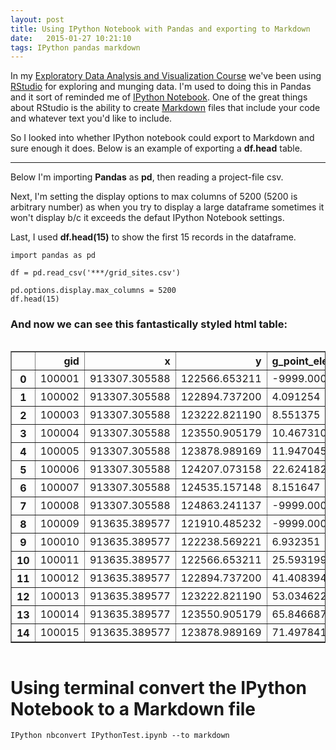 ```yaml
---
layout: post
title: Using IPython Notebook with Pandas and exporting to Markdown
date:   2015-01-27 10:21:10
tags: IPython pandas markdown 
---
```


<!--## Using IPython Notebook for data analysis with Pandas
-->

In my [Exploratory Data Analysis and Visualization Course](http://nygeog.github.io/data/science/columbia/idse/2015/01/21/exploratory-data-analysis-and-visualization.html) we've been using [RStudio](http://www.rstudio.com/) for exploring and munging data. I'm used to doing this in Pandas and it sort of reminded me of [IPython Notebook](http://IPython.org/notebook.html). One of the great things about RStudio is the ability to create [Markdown](http://daringfireball.net/projects/markdown/) files that include your code and whatever text you'd like to include.  

So I looked into whether IPython notebook could export to Markdown and sure enough it does. Below is an example of exporting a **df.head** table. 

---

Below I'm importing **Pandas** as **pd**, then reading a project-file csv.

Next, I'm setting the display options to max columns of 5200 (5200 is arbitrary
number) as when you try to display a large dataframe sometimes it won't display
b/c it exceeds the defaut IPython Notebook settings.

Last, I used **df.head(15)** to show the first 15 records in the dataframe.




    import pandas as pd
    
    df = pd.read_csv('***/grid_sites.csv')
    
    pd.options.display.max_columns = 5200
    df.head(15)



### And now we can see this fantastically styled html table:

<div style="max-height:1000px;max-width:1500px;overflow:auto;">
<table border="1" class="dataframe">
  <thead>
    <tr style="text-align: right;">
      <th></th>
      <th>gid</th>
      <th>x</th>
      <th>y</th>
      <th>g_point_elev10ft</th>
      <th>g_pointwaternearangle</th>
      <th>g_pointwaternearfeet</th>
      <th>g_pointwaternearmeters</th>
      <th>gr0050morigsqmtrs</th>
      <th>gr0050mlandsqmtrs</th>
      <th>gr0100morigsqmtrs</th>
      <th>gr0100mlandsqmtrs</th>
      <th>gr0250morigsqmtrs</th>
      <th>gr0250mlandsqmtrs</th>
      <th>gr0500morigsqmtrs</th>
      <th>gr0500mlandsqmtrs</th>
      <th>gr1000morigsqmtrs</th>
      <th>gr1000mlandsqmtrs</th>
      <th>gr0050mtreecsqmtrs</th>
      <th>gr0100mtreecsqmtrs</th>
      <th>gr0250mtreecsqmtrs</th>
      <th>gr0500mtreecsqmtrs</th>
      <th>gr1000mtreecsqmtrs</th>
      <th>gr0050mtreecpctorig</th>
      <th>gr0050mtreecpctland</th>
      <th>gr0100mtreecpctorig</th>
      <th>gr0100mtreecpctland</th>
      <th>gr0250mtreecpctorig</th>
      <th>gr0250mtreecpctland</th>
      <th>gr0500mtreecpctorig</th>
      <th>gr0500mtreecpctland</th>
      <th>gr1000mtreecpctorig</th>
      <th>gr1000mtreecpctland</th>
      <th>gr0050melev10ftcount</th>
      <th>gr0050melev10ftmin</th>
      <th>gr0050melev10ftmax</th>
      <th>gr0050melev10ftmean</th>
      <th>gr0050melev10ftstd</th>
      <th>gr0100melev10ftcount</th>
      <th>gr0100melev10ftmin</th>
      <th>gr0100melev10ftmax</th>
      <th>gr0100melev10ftmean</th>
      <th>gr0100melev10ftstd</th>
      <th>gr0250melev10ftcount</th>
      <th>gr0250melev10ftmin</th>
      <th>gr0250melev10ftmax</th>
      <th>gr0250melev10ftmean</th>
      <th>gr0250melev10ftstd</th>
      <th>gr0500melev10ftcount</th>
      <th>gr0500melev10ftmin</th>
      <th>gr0500melev10ftmax</th>
      <th>gr0500melev10ftmean</th>
      <th>gr0500melev10ftstd</th>
      <th>gr1000melev10ftcount</th>
      <th>gr1000melev10ftmin</th>
      <th>gr1000melev10ftmax</th>
      <th>gr1000melev10ftmean</th>
      <th>gr1000melev10ftstd</th>
      <th>gr0050mbldgvol</th>
      <th>gr0100mbldgvol</th>
      <th>gr0250mbldgvol</th>
      <th>gr0500mbldgvol</th>
      <th>gr1000mbldgvol</th>
      <th>gr0050mbldgbulkorig</th>
      <th>gr0050mbldgbulkland</th>
      <th>gr0100mbldgbulkorig</th>
      <th>gr0100mbldgbulkland</th>
      <th>gr0250mbldgbulkorig</th>
      <th>gr0250mbldgbulkland</th>
      <th>gr0500mbldgbulkorig</th>
      <th>gr0500mbldgbulkland</th>
      <th>gr1000mbldgbulkorig</th>
      <th>gr1000mbldgbulkland</th>
      <th>trafesrigr0050mavg_20012012</th>
      <th>trafesrigr0100mavg_20012012</th>
      <th>trafesrigr0250mavg_20012012</th>
      <th>trafesrigr0500mavg_20012012</th>
      <th>trafesrigr1000mavg_20012012</th>
      <th>trafesrigr0050mavg_2001</th>
      <th>trafesrigr0050mavg_2002</th>
      <th>trafesrigr0050mavg_2003</th>
      <th>trafesrigr0050mavg_2004</th>
      <th>trafesrigr0050mavg_2005</th>
      <th>trafesrigr0050mavg_2006</th>
      <th>trafesrigr0050mavg_2007</th>
      <th>trafesrigr0050mavg_2008</th>
      <th>trafesrigr0050mavg_2009</th>
      <th>trafesrigr0050mavg_2010</th>
      <th>trafesrigr0100mavg_2001</th>
      <th>trafesrigr0100mavg_2002</th>
      <th>trafesrigr0100mavg_2003</th>
      <th>trafesrigr0100mavg_2004</th>
      <th>trafesrigr0100mavg_2005</th>
      <th>trafesrigr0100mavg_2006</th>
      <th>trafesrigr0100mavg_2007</th>
      <th>trafesrigr0100mavg_2008</th>
      <th>trafesrigr0100mavg_2009</th>
      <th>trafesrigr0100mavg_2010</th>
      <th>trafesrigr0100mavg_2011</th>
      <th>trafesrigr0250mavg_2001</th>
      <th>trafesrigr0250mavg_2002</th>
      <th>trafesrigr0250mavg_2003</th>
      <th>trafesrigr0250mavg_2004</th>
      <th>trafesrigr0250mavg_2005</th>
      <th>trafesrigr0250mavg_2006</th>
      <th>trafesrigr0250mavg_2007</th>
      <th>trafesrigr0250mavg_2008</th>
      <th>trafesrigr0250mavg_2009</th>
      <th>trafesrigr0250mavg_2010</th>
      <th>trafesrigr0250mavg_2011</th>
      <th>trafesrigr0500mavg_2001</th>
      <th>trafesrigr0500mavg_2002</th>
      <th>trafesrigr0500mavg_2003</th>
      <th>trafesrigr0500mavg_2004</th>
      <th>trafesrigr0500mavg_2005</th>
      <th>trafesrigr0500mavg_2006</th>
      <th>trafesrigr0500mavg_2007</th>
      <th>trafesrigr0500mavg_2008</th>
      <th>trafesrigr0500mavg_2009</th>
      <th>trafesrigr0500mavg_2010</th>
      <th>trafesrigr0500mavg_2011</th>
      <th>trafesrigr1000mavg_2001</th>
      <th>trafesrigr1000mavg_2002</th>
      <th>trafesrigr1000mavg_2003</th>
      <th>trafesrigr1000mavg_2004</th>
      <th>trafesrigr1000mavg_2005</th>
      <th>trafesrigr1000mavg_2006</th>
      <th>trafesrigr1000mavg_2007</th>
      <th>trafesrigr1000mavg_2008</th>
      <th>trafesrigr1000mavg_2009</th>
      <th>trafesrigr1000mavg_2010</th>
      <th>trafesrigr1000mavg_2011</th>
      <th>trafnysdgr0050mavg_2012</th>
      <th>trafnysdgr0100mavg_2012</th>
      <th>trafnysdgr0250mavg_2012</th>
      <th>trafnysdgr0500mavg_2012</th>
      <th>trafnysdgr1000mavg_2012</th>
    </tr>
  </thead>
  <tbody>
    <tr>
      <th>0 </th>
      <td> 100001</td>
      <td> 913307.305588</td>
      <td> 122566.653211</td>
      <td>-9999.000000</td>
      <td>   0.000000</td>
      <td>   0.000000</td>
      <td>   0.000000</td>
      <td> 7853.950214</td>
      <td>    0.000000</td>
      <td> 31415.800866</td>
      <td>     0.000000</td>
      <td> 196348.755435</td>
      <td>      0.000000</td>
      <td> 785395.021770</td>
      <td>      0.000000</td>
      <td> 3141580.087165</td>
      <td>       0.000000</td>
      <td> 0</td>
      <td>  3952.313778</td>
      <td> 48341.868204</td>
      <td> 141231.629924</td>
      <td> 451567.071377</td>
      <td> 0</td>
      <td> 0</td>
      <td> 0.125807</td>
      <td> 0.000000</td>
      <td> 0.246204</td>
      <td> 0.000000</td>
      <td> 0.179822</td>
      <td> 0.000000</td>
      <td> 0.143739</td>
      <td> 0.000000</td>
      <td>   0</td>
      <td>  0.00000</td>
      <td>  0.0000</td>
      <td>  0.0000</td>
      <td>  0.00000</td>
      <td>    0</td>
      <td>  0.000000</td>
      <td>  0.0000</td>
      <td>  0.0000</td>
      <td>  0.00000</td>
      <td>     0</td>
      <td> 0.000000</td>
      <td>  0.0000</td>
      <td>  0.0000</td>
      <td>  0.0000</td>
      <td>     0</td>
      <td> 0.000000</td>
      <td>  0.0000</td>
      <td>  0.0000</td>
      <td>  0.0000</td>
      <td>      0</td>
      <td> 0.000000</td>
      <td>  0.0000</td>
      <td>  0.0000</td>
      <td>  0.0000</td>
      <td>    0.000000</td>
      <td>  2619.499213</td>
      <td>   5729.645316</td>
      <td> 216666.220329</td>
      <td> 1245817.366172</td>
      <td> 0.000000</td>
      <td> 0.000000</td>
      <td> 0.083382</td>
      <td> 0.000000</td>
      <td> 0.029181</td>
      <td> 0.000000</td>
      <td> 0.275869</td>
      <td> 0.000000</td>
      <td> 0.396558</td>
      <td> 0.000000</td>
      <td> 0</td>
      <td> 0</td>
      <td> 0</td>
      <td>    0</td>
      <td>    0</td>
      <td> 0</td>
      <td> 0</td>
      <td> 0</td>
      <td> 0</td>
      <td> 0</td>
      <td> 0</td>
      <td> 0</td>
      <td> 0</td>
      <td> 0</td>
      <td> 0</td>
      <td> 0</td>
      <td> 0</td>
      <td> 0</td>
      <td> 0</td>
      <td> 0</td>
      <td> 0</td>
      <td> 0</td>
      <td> 0</td>
      <td> 0</td>
      <td> 0</td>
      <td> 0</td>
      <td> 0</td>
      <td> 0</td>
      <td> 0</td>
      <td> 0</td>
      <td> 0</td>
      <td> 0</td>
      <td> 0</td>
      <td> 0</td>
      <td> 0</td>
      <td> 0</td>
      <td> 0</td>
      <td> 0</td>
      <td> 0</td>
      <td> 0</td>
      <td> 0</td>
      <td> 0</td>
      <td> 0</td>
      <td> 0</td>
      <td> 0</td>
      <td> 0</td>
      <td>    0</td>
      <td> 0</td>
      <td> 0</td>
      <td> 0</td>
      <td> 0</td>
      <td> 0</td>
      <td> 0</td>
      <td> 0</td>
      <td> 0</td>
      <td> 0</td>
      <td> 0</td>
      <td>    0</td>
      <td> 0</td>
      <td> 0</td>
      <td>   0</td>
      <td>  292.0</td>
      <td> 5696.50</td>
      <td> 4057.00</td>
    </tr>
    <tr>
      <th>1 </th>
      <td> 100002</td>
      <td> 913307.305588</td>
      <td> 122894.737200</td>
      <td>    4.091254</td>
      <td>   0.000000</td>
      <td>   0.000000</td>
      <td>   0.000000</td>
      <td> 7853.950214</td>
      <td> 4002.041561</td>
      <td> 31415.800866</td>
      <td> 15455.731616</td>
      <td> 196348.755435</td>
      <td>  90498.329446</td>
      <td> 785395.021770</td>
      <td> 353746.383694</td>
      <td> 3141580.087165</td>
      <td> 1260083.346102</td>
      <td> 0</td>
      <td> 11093.497657</td>
      <td> 52914.680481</td>
      <td> 147391.944889</td>
      <td> 457270.916748</td>
      <td> 0</td>
      <td> 0</td>
      <td> 0.353118</td>
      <td> 0.717759</td>
      <td> 0.269493</td>
      <td> 0.584703</td>
      <td> 0.187666</td>
      <td> 0.416660</td>
      <td> 0.145554</td>
      <td> 0.362889</td>
      <td> 426</td>
      <td>  3.16432</td>
      <td> 11.9986</td>
      <td>  6.2407</td>
      <td>  1.26460</td>
      <td> 1663</td>
      <td>  2.982810</td>
      <td> 45.9997</td>
      <td> 15.5446</td>
      <td> 11.86370</td>
      <td>  9738</td>
      <td> 2.756890</td>
      <td> 70.9901</td>
      <td> 35.2858</td>
      <td> 18.8374</td>
      <td> 38074</td>
      <td> 1.999990</td>
      <td> 72.4902</td>
      <td> 38.7175</td>
      <td> 16.7106</td>
      <td> 135048</td>
      <td>-0.571724</td>
      <td> 80.4000</td>
      <td> 37.6836</td>
      <td> 18.9316</td>
      <td>    0.000000</td>
      <td>     0.000000</td>
      <td>  19214.061323</td>
      <td> 288823.918864</td>
      <td> 1369388.218735</td>
      <td> 0.000000</td>
      <td> 0.000000</td>
      <td> 0.000000</td>
      <td> 0.000000</td>
      <td> 0.097857</td>
      <td> 0.212314</td>
      <td> 0.367744</td>
      <td> 0.816472</td>
      <td> 0.435892</td>
      <td> 1.086744</td>
      <td> 0</td>
      <td> 0</td>
      <td> 0</td>
      <td>    0</td>
      <td>    0</td>
      <td> 0</td>
      <td> 0</td>
      <td> 0</td>
      <td> 0</td>
      <td> 0</td>
      <td> 0</td>
      <td> 0</td>
      <td> 0</td>
      <td> 0</td>
      <td> 0</td>
      <td> 0</td>
      <td> 0</td>
      <td> 0</td>
      <td> 0</td>
      <td> 0</td>
      <td> 0</td>
      <td> 0</td>
      <td> 0</td>
      <td> 0</td>
      <td> 0</td>
      <td> 0</td>
      <td> 0</td>
      <td> 0</td>
      <td> 0</td>
      <td> 0</td>
      <td> 0</td>
      <td> 0</td>
      <td> 0</td>
      <td> 0</td>
      <td> 0</td>
      <td> 0</td>
      <td> 0</td>
      <td> 0</td>
      <td> 0</td>
      <td> 0</td>
      <td> 0</td>
      <td> 0</td>
      <td> 0</td>
      <td> 0</td>
      <td> 0</td>
      <td> 0</td>
      <td>    0</td>
      <td> 0</td>
      <td> 0</td>
      <td> 0</td>
      <td> 0</td>
      <td> 0</td>
      <td> 0</td>
      <td> 0</td>
      <td> 0</td>
      <td> 0</td>
      <td> 0</td>
      <td>    0</td>
      <td> 0</td>
      <td> 0</td>
      <td>   0</td>
      <td>  292.0</td>
      <td> 6115.75</td>
      <td> 5783.57</td>
    </tr>
    <tr>
      <th>2 </th>
      <td> 100003</td>
      <td> 913307.305588</td>
      <td> 123222.821190</td>
      <td>    8.551375</td>
      <td> 179.351037</td>
      <td>  43.298329</td>
      <td>  13.197331</td>
      <td> 7853.950214</td>
      <td> 6015.726344</td>
      <td> 31415.800866</td>
      <td> 19405.331167</td>
      <td> 196348.755435</td>
      <td> 100369.997473</td>
      <td> 785395.021770</td>
      <td> 367448.179604</td>
      <td> 3141580.087165</td>
      <td> 1286631.025189</td>
      <td> 0</td>
      <td> 11937.307201</td>
      <td> 53841.962447</td>
      <td> 146602.206918</td>
      <td> 465608.381325</td>
      <td> 0</td>
      <td> 0</td>
      <td> 0.379978</td>
      <td> 0.615156</td>
      <td> 0.274216</td>
      <td> 0.536435</td>
      <td> 0.186660</td>
      <td> 0.398974</td>
      <td> 0.148208</td>
      <td> 0.361882</td>
      <td> 650</td>
      <td>  2.96409</td>
      <td> 29.9936</td>
      <td> 10.3767</td>
      <td>  5.06838</td>
      <td> 2090</td>
      <td>  2.887080</td>
      <td> 60.9857</td>
      <td> 21.9326</td>
      <td> 16.67590</td>
      <td> 10810</td>
      <td> 2.000700</td>
      <td> 72.4902</td>
      <td> 42.3306</td>
      <td> 21.3647</td>
      <td> 39543</td>
      <td> 0.000003</td>
      <td> 72.4902</td>
      <td> 40.5070</td>
      <td> 16.1305</td>
      <td> 137879</td>
      <td>-0.571724</td>
      <td> 81.3846</td>
      <td> 39.4516</td>
      <td> 18.8936</td>
      <td>    0.000000</td>
      <td>  1612.288123</td>
      <td>  45018.070029</td>
      <td> 338849.649981</td>
      <td> 1439584.329659</td>
      <td> 0.000000</td>
      <td> 0.000000</td>
      <td> 0.051321</td>
      <td> 0.083085</td>
      <td> 0.229276</td>
      <td> 0.448521</td>
      <td> 0.431438</td>
      <td> 0.922170</td>
      <td> 0.458236</td>
      <td> 1.118879</td>
      <td> 0</td>
      <td> 0</td>
      <td> 0</td>
      <td>    0</td>
      <td> 5921</td>
      <td> 0</td>
      <td> 0</td>
      <td> 0</td>
      <td> 0</td>
      <td> 0</td>
      <td> 0</td>
      <td> 0</td>
      <td> 0</td>
      <td> 0</td>
      <td> 0</td>
      <td> 0</td>
      <td> 0</td>
      <td> 0</td>
      <td> 0</td>
      <td> 0</td>
      <td> 0</td>
      <td> 0</td>
      <td> 0</td>
      <td> 0</td>
      <td> 0</td>
      <td> 0</td>
      <td> 0</td>
      <td> 0</td>
      <td> 0</td>
      <td> 0</td>
      <td> 0</td>
      <td> 0</td>
      <td> 0</td>
      <td> 0</td>
      <td> 0</td>
      <td> 0</td>
      <td> 0</td>
      <td> 0</td>
      <td> 0</td>
      <td> 0</td>
      <td> 0</td>
      <td> 0</td>
      <td> 0</td>
      <td> 0</td>
      <td> 0</td>
      <td> 0</td>
      <td>    0</td>
      <td> 0</td>
      <td> 0</td>
      <td> 0</td>
      <td> 0</td>
      <td> 0</td>
      <td> 0</td>
      <td> 0</td>
      <td> 0</td>
      <td> 0</td>
      <td> 0</td>
      <td> 5921</td>
      <td> 0</td>
      <td> 0</td>
      <td>   0</td>
      <td>  292.0</td>
      <td> 6708.14</td>
      <td> 4420.55</td>
    </tr>
    <tr>
      <th>3 </th>
      <td> 100004</td>
      <td> 913307.305588</td>
      <td> 123550.905179</td>
      <td>   10.467310</td>
      <td>-177.696901</td>
      <td>  32.267293</td>
      <td>   9.835071</td>
      <td> 7853.950214</td>
      <td> 5880.768441</td>
      <td> 31415.800866</td>
      <td> 19673.126953</td>
      <td> 196348.755435</td>
      <td> 107230.957454</td>
      <td> 785395.021770</td>
      <td> 369655.430725</td>
      <td> 3141580.087165</td>
      <td> 1304984.251624</td>
      <td> 0</td>
      <td>  9313.748868</td>
      <td> 50462.934751</td>
      <td> 138130.017630</td>
      <td> 456204.304060</td>
      <td> 0</td>
      <td> 0</td>
      <td> 0.296467</td>
      <td> 0.473425</td>
      <td> 0.257007</td>
      <td> 0.470600</td>
      <td> 0.175873</td>
      <td> 0.373672</td>
      <td> 0.145215</td>
      <td> 0.349586</td>
      <td> 633</td>
      <td>  5.00011</td>
      <td> 53.9978</td>
      <td> 21.2648</td>
      <td> 13.60150</td>
      <td> 2120</td>
      <td>  2.000090</td>
      <td> 70.4479</td>
      <td> 33.9770</td>
      <td> 22.38520</td>
      <td> 11545</td>
      <td> 2.000090</td>
      <td> 72.4902</td>
      <td> 45.0991</td>
      <td> 21.4402</td>
      <td> 39759</td>
      <td>-0.567119</td>
      <td> 72.4902</td>
      <td> 42.1236</td>
      <td> 15.6252</td>
      <td> 139880</td>
      <td>-0.571724</td>
      <td> 81.3846</td>
      <td> 40.9431</td>
      <td> 18.7664</td>
      <td>    0.000000</td>
      <td> 11215.466129</td>
      <td>  76477.878380</td>
      <td> 389016.150776</td>
      <td> 1512592.943686</td>
      <td> 0.000000</td>
      <td> 0.000000</td>
      <td> 0.357001</td>
      <td> 0.570091</td>
      <td> 0.389500</td>
      <td> 0.713207</td>
      <td> 0.495313</td>
      <td> 1.052375</td>
      <td> 0.481475</td>
      <td> 1.159089</td>
      <td> 0</td>
      <td> 0</td>
      <td> 0</td>
      <td>    0</td>
      <td> 3172</td>
      <td> 0</td>
      <td> 0</td>
      <td> 0</td>
      <td> 0</td>
      <td> 0</td>
      <td> 0</td>
      <td> 0</td>
      <td> 0</td>
      <td> 0</td>
      <td> 0</td>
      <td> 0</td>
      <td> 0</td>
      <td> 0</td>
      <td> 0</td>
      <td> 0</td>
      <td> 0</td>
      <td> 0</td>
      <td> 0</td>
      <td> 0</td>
      <td> 0</td>
      <td> 0</td>
      <td> 0</td>
      <td> 0</td>
      <td> 0</td>
      <td> 0</td>
      <td> 0</td>
      <td> 0</td>
      <td> 0</td>
      <td> 0</td>
      <td> 0</td>
      <td> 0</td>
      <td> 0</td>
      <td> 0</td>
      <td> 0</td>
      <td> 0</td>
      <td> 0</td>
      <td> 0</td>
      <td> 0</td>
      <td> 0</td>
      <td> 0</td>
      <td> 0</td>
      <td>    0</td>
      <td> 0</td>
      <td> 0</td>
      <td> 0</td>
      <td> 0</td>
      <td> 0</td>
      <td> 0</td>
      <td> 0</td>
      <td> 0</td>
      <td> 0</td>
      <td> 0</td>
      <td> 3172</td>
      <td> 0</td>
      <td> 0</td>
      <td>   0</td>
      <td>  292.0</td>
      <td> 7112.80</td>
      <td> 4550.44</td>
    </tr>
    <tr>
      <th>4 </th>
      <td> 100005</td>
      <td> 913307.305588</td>
      <td> 123878.989169</td>
      <td>   11.947045</td>
      <td> 178.242903</td>
      <td>  15.812024</td>
      <td>   4.819505</td>
      <td> 7853.950217</td>
      <td> 5651.420356</td>
      <td> 31415.800871</td>
      <td> 19634.119037</td>
      <td> 196348.755450</td>
      <td> 107940.774628</td>
      <td> 785395.021798</td>
      <td> 364151.650975</td>
      <td> 3141580.087222</td>
      <td> 1309911.503914</td>
      <td> 0</td>
      <td>  7535.803044</td>
      <td> 41917.311165</td>
      <td> 135291.915465</td>
      <td> 444299.917319</td>
      <td> 0</td>
      <td> 0</td>
      <td> 0.239873</td>
      <td> 0.383812</td>
      <td> 0.213484</td>
      <td> 0.388336</td>
      <td> 0.172260</td>
      <td> 0.371526</td>
      <td> 0.141426</td>
      <td> 0.339183</td>
      <td> 604</td>
      <td>  2.70946</td>
      <td> 61.9994</td>
      <td> 26.3050</td>
      <td> 18.87760</td>
      <td> 2109</td>
      <td>  3.045360</td>
      <td> 71.9000</td>
      <td> 39.6832</td>
      <td> 22.90150</td>
      <td> 11625</td>
      <td> 2.000090</td>
      <td> 72.4902</td>
      <td> 44.4567</td>
      <td> 21.1206</td>
      <td> 39160</td>
      <td>-0.056434</td>
      <td> 72.4902</td>
      <td> 43.0519</td>
      <td> 15.6687</td>
      <td> 140624</td>
      <td>-0.571724</td>
      <td> 81.3846</td>
      <td> 42.2975</td>
      <td> 18.6839</td>
      <td> 4704.419334</td>
      <td> 18160.057948</td>
      <td> 104013.332977</td>
      <td> 402625.521712</td>
      <td> 1576349.809436</td>
      <td> 0.598988</td>
      <td> 0.832431</td>
      <td> 0.578055</td>
      <td> 0.924923</td>
      <td> 0.529738</td>
      <td> 0.963615</td>
      <td> 0.512641</td>
      <td> 1.105653</td>
      <td> 0.501770</td>
      <td> 1.203402</td>
      <td> 0</td>
      <td> 0</td>
      <td> 0</td>
      <td>    0</td>
      <td> 3172</td>
      <td> 0</td>
      <td> 0</td>
      <td> 0</td>
      <td> 0</td>
      <td> 0</td>
      <td> 0</td>
      <td> 0</td>
      <td> 0</td>
      <td> 0</td>
      <td> 0</td>
      <td> 0</td>
      <td> 0</td>
      <td> 0</td>
      <td> 0</td>
      <td> 0</td>
      <td> 0</td>
      <td> 0</td>
      <td> 0</td>
      <td> 0</td>
      <td> 0</td>
      <td> 0</td>
      <td> 0</td>
      <td> 0</td>
      <td> 0</td>
      <td> 0</td>
      <td> 0</td>
      <td> 0</td>
      <td> 0</td>
      <td> 0</td>
      <td> 0</td>
      <td> 0</td>
      <td> 0</td>
      <td> 0</td>
      <td> 0</td>
      <td> 0</td>
      <td> 0</td>
      <td> 0</td>
      <td> 0</td>
      <td> 0</td>
      <td> 0</td>
      <td> 0</td>
      <td>    0</td>
      <td> 0</td>
      <td> 0</td>
      <td> 0</td>
      <td> 0</td>
      <td> 0</td>
      <td> 0</td>
      <td> 0</td>
      <td> 0</td>
      <td> 0</td>
      <td> 0</td>
      <td> 3172</td>
      <td> 0</td>
      <td> 0</td>
      <td>   0</td>
      <td> 6143.0</td>
      <td> 5107.80</td>
      <td> 4109.58</td>
    </tr>
    <tr>
      <th>5 </th>
      <td> 100006</td>
      <td> 913307.305588</td>
      <td> 124207.073158</td>
      <td>   22.624182</td>
      <td>-161.923546</td>
      <td>  79.396129</td>
      <td>  24.199940</td>
      <td> 7853.950217</td>
      <td> 6739.007056</td>
      <td> 31415.800871</td>
      <td> 21095.434941</td>
      <td> 196348.755450</td>
      <td>  98147.310302</td>
      <td> 785395.021798</td>
      <td> 352720.347034</td>
      <td> 3141580.087222</td>
      <td> 1302774.674229</td>
      <td> 0</td>
      <td>  7337.596454</td>
      <td> 34502.720968</td>
      <td> 132850.848030</td>
      <td> 417494.587341</td>
      <td> 0</td>
      <td> 0</td>
      <td> 0.233564</td>
      <td> 0.347829</td>
      <td> 0.175722</td>
      <td> 0.351540</td>
      <td> 0.169152</td>
      <td> 0.376646</td>
      <td> 0.132893</td>
      <td> 0.320466</td>
      <td> 727</td>
      <td>  4.00088</td>
      <td> 46.7818</td>
      <td> 23.0326</td>
      <td> 11.08500</td>
      <td> 2267</td>
      <td>  2.000180</td>
      <td> 68.5309</td>
      <td> 29.1116</td>
      <td> 16.65140</td>
      <td> 10549</td>
      <td> 0.000003</td>
      <td> 72.4902</td>
      <td> 43.2480</td>
      <td> 20.4839</td>
      <td> 37924</td>
      <td> 0.000202</td>
      <td> 72.4902</td>
      <td> 44.0058</td>
      <td> 15.4997</td>
      <td> 140158</td>
      <td>-0.056434</td>
      <td> 81.3846</td>
      <td> 43.4028</td>
      <td> 18.6851</td>
      <td> 6783.461332</td>
      <td> 24171.562636</td>
      <td> 115763.729527</td>
      <td> 407398.208171</td>
      <td> 1641226.048596</td>
      <td> 0.863701</td>
      <td> 1.006597</td>
      <td> 0.769408</td>
      <td> 1.145820</td>
      <td> 0.589582</td>
      <td> 1.179490</td>
      <td> 0.518718</td>
      <td> 1.155018</td>
      <td> 0.522421</td>
      <td> 1.259793</td>
      <td> 0</td>
      <td> 0</td>
      <td> 0</td>
      <td>    0</td>
      <td> 3172</td>
      <td> 0</td>
      <td> 0</td>
      <td> 0</td>
      <td> 0</td>
      <td> 0</td>
      <td> 0</td>
      <td> 0</td>
      <td> 0</td>
      <td> 0</td>
      <td> 0</td>
      <td> 0</td>
      <td> 0</td>
      <td> 0</td>
      <td> 0</td>
      <td> 0</td>
      <td> 0</td>
      <td> 0</td>
      <td> 0</td>
      <td> 0</td>
      <td> 0</td>
      <td> 0</td>
      <td> 0</td>
      <td> 0</td>
      <td> 0</td>
      <td> 0</td>
      <td> 0</td>
      <td> 0</td>
      <td> 0</td>
      <td> 0</td>
      <td> 0</td>
      <td> 0</td>
      <td> 0</td>
      <td> 0</td>
      <td> 0</td>
      <td> 0</td>
      <td> 0</td>
      <td> 0</td>
      <td> 0</td>
      <td> 0</td>
      <td> 0</td>
      <td> 0</td>
      <td>    0</td>
      <td> 0</td>
      <td> 0</td>
      <td> 0</td>
      <td> 0</td>
      <td> 0</td>
      <td> 0</td>
      <td> 0</td>
      <td> 0</td>
      <td> 0</td>
      <td> 0</td>
      <td> 3172</td>
      <td> 0</td>
      <td> 0</td>
      <td>   0</td>
      <td> 4454.0</td>
      <td> 2856.00</td>
      <td> 5352.36</td>
    </tr>
    <tr>
      <th>6 </th>
      <td> 100007</td>
      <td> 913307.305588</td>
      <td> 124535.157148</td>
      <td>    8.151647</td>
      <td> 129.986839</td>
      <td>  14.512148</td>
      <td>   4.423303</td>
      <td> 7853.950216</td>
      <td> 4616.186123</td>
      <td> 31415.800869</td>
      <td> 15732.207012</td>
      <td> 196348.755442</td>
      <td>  82684.172200</td>
      <td> 785395.021784</td>
      <td> 336553.331833</td>
      <td> 3141580.087194</td>
      <td> 1285053.695475</td>
      <td> 0</td>
      <td>  5358.238357</td>
      <td> 30564.717464</td>
      <td> 120886.097773</td>
      <td> 395407.195670</td>
      <td> 0</td>
      <td> 0</td>
      <td> 0.170559</td>
      <td> 0.340590</td>
      <td> 0.155665</td>
      <td> 0.369656</td>
      <td> 0.153918</td>
      <td> 0.359189</td>
      <td> 0.125863</td>
      <td> 0.307697</td>
      <td> 499</td>
      <td>  3.99929</td>
      <td> 23.3207</td>
      <td> 12.2677</td>
      <td>  5.41508</td>
      <td> 1690</td>
      <td>  0.745061</td>
      <td> 43.2001</td>
      <td> 18.7173</td>
      <td>  9.72519</td>
      <td>  8867</td>
      <td>-0.056434</td>
      <td> 71.9000</td>
      <td> 38.7254</td>
      <td> 18.6814</td>
      <td> 36192</td>
      <td>-0.056434</td>
      <td> 72.4902</td>
      <td> 43.8062</td>
      <td> 15.9603</td>
      <td> 138169</td>
      <td>-0.056434</td>
      <td> 81.3846</td>
      <td> 44.2498</td>
      <td> 18.7126</td>
      <td> 5773.110646</td>
      <td> 18733.478213</td>
      <td> 102679.547931</td>
      <td> 407044.663342</td>
      <td> 1642579.395792</td>
      <td> 0.735058</td>
      <td> 1.250623</td>
      <td> 0.596308</td>
      <td> 1.190772</td>
      <td> 0.522945</td>
      <td> 1.241828</td>
      <td> 0.518267</td>
      <td> 1.209451</td>
      <td> 0.522851</td>
      <td> 1.278218</td>
      <td> 0</td>
      <td> 0</td>
      <td> 0</td>
      <td>    0</td>
      <td> 3172</td>
      <td> 0</td>
      <td> 0</td>
      <td> 0</td>
      <td> 0</td>
      <td> 0</td>
      <td> 0</td>
      <td> 0</td>
      <td> 0</td>
      <td> 0</td>
      <td> 0</td>
      <td> 0</td>
      <td> 0</td>
      <td> 0</td>
      <td> 0</td>
      <td> 0</td>
      <td> 0</td>
      <td> 0</td>
      <td> 0</td>
      <td> 0</td>
      <td> 0</td>
      <td> 0</td>
      <td> 0</td>
      <td> 0</td>
      <td> 0</td>
      <td> 0</td>
      <td> 0</td>
      <td> 0</td>
      <td> 0</td>
      <td> 0</td>
      <td> 0</td>
      <td> 0</td>
      <td> 0</td>
      <td> 0</td>
      <td> 0</td>
      <td> 0</td>
      <td> 0</td>
      <td> 0</td>
      <td> 0</td>
      <td> 0</td>
      <td> 0</td>
      <td> 0</td>
      <td>    0</td>
      <td> 0</td>
      <td> 0</td>
      <td> 0</td>
      <td> 0</td>
      <td> 0</td>
      <td> 0</td>
      <td> 0</td>
      <td> 0</td>
      <td> 0</td>
      <td> 0</td>
      <td> 3172</td>
      <td> 0</td>
      <td> 0</td>
      <td>   0</td>
      <td> 6143.0</td>
      <td> 3351.17</td>
      <td> 4777.50</td>
    </tr>
    <tr>
      <th>7 </th>
      <td> 100008</td>
      <td> 913307.305588</td>
      <td> 124863.241137</td>
      <td>-9999.000000</td>
      <td>   0.000000</td>
      <td>   0.000000</td>
      <td>   0.000000</td>
      <td> 7853.950216</td>
      <td>    0.000000</td>
      <td> 31415.800869</td>
      <td>     0.000000</td>
      <td> 196348.755442</td>
      <td>      0.000000</td>
      <td> 785395.021784</td>
      <td>      0.000000</td>
      <td> 3141580.087194</td>
      <td>       0.000000</td>
      <td> 0</td>
      <td>   803.041086</td>
      <td> 27076.227876</td>
      <td> 104331.296215</td>
      <td> 381262.851315</td>
      <td> 0</td>
      <td> 0</td>
      <td> 0.025562</td>
      <td> 0.000000</td>
      <td> 0.137899</td>
      <td> 0.000000</td>
      <td> 0.132839</td>
      <td> 0.000000</td>
      <td> 0.121360</td>
      <td> 0.000000</td>
      <td>   0</td>
      <td>  0.00000</td>
      <td>  0.0000</td>
      <td>  0.0000</td>
      <td>  0.00000</td>
      <td>    0</td>
      <td>  0.000000</td>
      <td>  0.0000</td>
      <td>  0.0000</td>
      <td>  0.00000</td>
      <td>     0</td>
      <td> 0.000000</td>
      <td>  0.0000</td>
      <td>  0.0000</td>
      <td>  0.0000</td>
      <td>     0</td>
      <td> 0.000000</td>
      <td>  0.0000</td>
      <td>  0.0000</td>
      <td>  0.0000</td>
      <td>      0</td>
      <td> 0.000000</td>
      <td>  0.0000</td>
      <td>  0.0000</td>
      <td>  0.0000</td>
      <td>    0.000000</td>
      <td>  1047.157418</td>
      <td>  75018.148200</td>
      <td> 388421.430605</td>
      <td> 1600726.543975</td>
      <td> 0.000000</td>
      <td> 0.000000</td>
      <td> 0.033332</td>
      <td> 0.000000</td>
      <td> 0.382066</td>
      <td> 0.000000</td>
      <td> 0.494556</td>
      <td> 0.000000</td>
      <td> 0.509529</td>
      <td> 0.000000</td>
      <td> 0</td>
      <td> 0</td>
      <td> 0</td>
      <td> 5921</td>
      <td> 3172</td>
      <td> 0</td>
      <td> 0</td>
      <td> 0</td>
      <td> 0</td>
      <td> 0</td>
      <td> 0</td>
      <td> 0</td>
      <td> 0</td>
      <td> 0</td>
      <td> 0</td>
      <td> 0</td>
      <td> 0</td>
      <td> 0</td>
      <td> 0</td>
      <td> 0</td>
      <td> 0</td>
      <td> 0</td>
      <td> 0</td>
      <td> 0</td>
      <td> 0</td>
      <td> 0</td>
      <td> 0</td>
      <td> 0</td>
      <td> 0</td>
      <td> 0</td>
      <td> 0</td>
      <td> 0</td>
      <td> 0</td>
      <td> 0</td>
      <td> 0</td>
      <td> 0</td>
      <td> 0</td>
      <td> 0</td>
      <td> 0</td>
      <td> 0</td>
      <td> 0</td>
      <td> 0</td>
      <td> 0</td>
      <td> 0</td>
      <td> 0</td>
      <td> 0</td>
      <td> 5921</td>
      <td> 0</td>
      <td> 0</td>
      <td> 0</td>
      <td> 0</td>
      <td> 0</td>
      <td> 0</td>
      <td> 0</td>
      <td> 0</td>
      <td> 0</td>
      <td> 0</td>
      <td> 3172</td>
      <td> 0</td>
      <td> 0</td>
      <td>   0</td>
      <td>    0.0</td>
      <td> 3351.17</td>
      <td> 5010.33</td>
    </tr>
    <tr>
      <th>8 </th>
      <td> 100009</td>
      <td> 913635.389577</td>
      <td> 121910.485232</td>
      <td>-9999.000000</td>
      <td>   0.000000</td>
      <td>   0.000000</td>
      <td>   0.000000</td>
      <td> 7853.950217</td>
      <td>    0.000000</td>
      <td> 31415.800869</td>
      <td>     0.000000</td>
      <td> 196348.755442</td>
      <td>      0.000000</td>
      <td> 785395.021798</td>
      <td>      0.000000</td>
      <td> 3141580.087194</td>
      <td>       0.000000</td>
      <td> 0</td>
      <td>  5594.504963</td>
      <td> 43218.160325</td>
      <td> 161834.684399</td>
      <td> 457872.940419</td>
      <td> 0</td>
      <td> 0</td>
      <td> 0.178079</td>
      <td> 0.000000</td>
      <td> 0.220109</td>
      <td> 0.000000</td>
      <td> 0.206055</td>
      <td> 0.000000</td>
      <td> 0.145746</td>
      <td> 0.000000</td>
      <td>   0</td>
      <td>  0.00000</td>
      <td>  0.0000</td>
      <td>  0.0000</td>
      <td>  0.00000</td>
      <td>    0</td>
      <td>  0.000000</td>
      <td>  0.0000</td>
      <td>  0.0000</td>
      <td>  0.00000</td>
      <td>     0</td>
      <td> 0.000000</td>
      <td>  0.0000</td>
      <td>  0.0000</td>
      <td>  0.0000</td>
      <td>     0</td>
      <td> 0.000000</td>
      <td>  0.0000</td>
      <td>  0.0000</td>
      <td>  0.0000</td>
      <td>      0</td>
      <td> 0.000000</td>
      <td>  0.0000</td>
      <td>  0.0000</td>
      <td>  0.0000</td>
      <td>    0.000000</td>
      <td>     0.000000</td>
      <td>   6523.958023</td>
      <td> 165829.213717</td>
      <td> 1188020.850995</td>
      <td> 0.000000</td>
      <td> 0.000000</td>
      <td> 0.000000</td>
      <td> 0.000000</td>
      <td> 0.033226</td>
      <td> 0.000000</td>
      <td> 0.211141</td>
      <td> 0.000000</td>
      <td> 0.378160</td>
      <td> 0.000000</td>
      <td> 0</td>
      <td> 0</td>
      <td> 0</td>
      <td>    0</td>
      <td>    0</td>
      <td> 0</td>
      <td> 0</td>
      <td> 0</td>
      <td> 0</td>
      <td> 0</td>
      <td> 0</td>
      <td> 0</td>
      <td> 0</td>
      <td> 0</td>
      <td> 0</td>
      <td> 0</td>
      <td> 0</td>
      <td> 0</td>
      <td> 0</td>
      <td> 0</td>
      <td> 0</td>
      <td> 0</td>
      <td> 0</td>
      <td> 0</td>
      <td> 0</td>
      <td> 0</td>
      <td> 0</td>
      <td> 0</td>
      <td> 0</td>
      <td> 0</td>
      <td> 0</td>
      <td> 0</td>
      <td> 0</td>
      <td> 0</td>
      <td> 0</td>
      <td> 0</td>
      <td> 0</td>
      <td> 0</td>
      <td> 0</td>
      <td> 0</td>
      <td> 0</td>
      <td> 0</td>
      <td> 0</td>
      <td> 0</td>
      <td> 0</td>
      <td> 0</td>
      <td>    0</td>
      <td> 0</td>
      <td> 0</td>
      <td> 0</td>
      <td> 0</td>
      <td> 0</td>
      <td> 0</td>
      <td> 0</td>
      <td> 0</td>
      <td> 0</td>
      <td> 0</td>
      <td>    0</td>
      <td> 0</td>
      <td> 0</td>
      <td>   0</td>
      <td>    0.0</td>
      <td> 5696.50</td>
      <td> 4427.00</td>
    </tr>
    <tr>
      <th>9 </th>
      <td> 100010</td>
      <td> 913635.389577</td>
      <td> 122238.569221</td>
      <td>    6.932351</td>
      <td>-147.873600</td>
      <td>   0.861270</td>
      <td>   0.262515</td>
      <td> 7853.950216</td>
      <td> 4911.247372</td>
      <td> 31415.800869</td>
      <td> 18082.677132</td>
      <td> 196348.755442</td>
      <td> 105610.295941</td>
      <td> 785395.021784</td>
      <td> 378958.278703</td>
      <td> 3141580.087194</td>
      <td> 1305972.414625</td>
      <td> 0</td>
      <td>  9516.669674</td>
      <td> 58927.634732</td>
      <td> 163826.495231</td>
      <td> 481232.788348</td>
      <td> 0</td>
      <td> 0</td>
      <td> 0.302926</td>
      <td> 0.526287</td>
      <td> 0.300117</td>
      <td> 0.557972</td>
      <td> 0.208591</td>
      <td> 0.432307</td>
      <td> 0.153182</td>
      <td> 0.368486</td>
      <td> 530</td>
      <td>  2.83604</td>
      <td> 31.0923</td>
      <td> 17.3706</td>
      <td>  9.11595</td>
      <td> 1944</td>
      <td>  2.747340</td>
      <td> 33.0471</td>
      <td> 20.8994</td>
      <td>  8.48463</td>
      <td> 11361</td>
      <td> 2.000760</td>
      <td> 53.6699</td>
      <td> 27.1614</td>
      <td> 11.8520</td>
      <td> 40544</td>
      <td>-0.571724</td>
      <td> 72.4902</td>
      <td> 32.6554</td>
      <td> 16.1946</td>
      <td> 139999</td>
      <td>-0.571724</td>
      <td> 80.4000</td>
      <td> 34.7767</td>
      <td> 19.1416</td>
      <td> 1711.196101</td>
      <td>  3484.589228</td>
      <td>  13044.091922</td>
      <td> 255869.051505</td>
      <td> 1338189.244976</td>
      <td> 0.217877</td>
      <td> 0.348424</td>
      <td> 0.110918</td>
      <td> 0.192703</td>
      <td> 0.066433</td>
      <td> 0.123512</td>
      <td> 0.325784</td>
      <td> 0.675191</td>
      <td> 0.425961</td>
      <td> 1.024669</td>
      <td> 0</td>
      <td> 0</td>
      <td> 0</td>
      <td>    0</td>
      <td>    0</td>
      <td> 0</td>
      <td> 0</td>
      <td> 0</td>
      <td> 0</td>
      <td> 0</td>
      <td> 0</td>
      <td> 0</td>
      <td> 0</td>
      <td> 0</td>
      <td> 0</td>
      <td> 0</td>
      <td> 0</td>
      <td> 0</td>
      <td> 0</td>
      <td> 0</td>
      <td> 0</td>
      <td> 0</td>
      <td> 0</td>
      <td> 0</td>
      <td> 0</td>
      <td> 0</td>
      <td> 0</td>
      <td> 0</td>
      <td> 0</td>
      <td> 0</td>
      <td> 0</td>
      <td> 0</td>
      <td> 0</td>
      <td> 0</td>
      <td> 0</td>
      <td> 0</td>
      <td> 0</td>
      <td> 0</td>
      <td> 0</td>
      <td> 0</td>
      <td> 0</td>
      <td> 0</td>
      <td> 0</td>
      <td> 0</td>
      <td> 0</td>
      <td> 0</td>
      <td>    0</td>
      <td> 0</td>
      <td> 0</td>
      <td> 0</td>
      <td> 0</td>
      <td> 0</td>
      <td> 0</td>
      <td> 0</td>
      <td> 0</td>
      <td> 0</td>
      <td> 0</td>
      <td>    0</td>
      <td> 0</td>
      <td> 0</td>
      <td>   0</td>
      <td> 5696.5</td>
      <td> 5696.50</td>
      <td> 3804.14</td>
    </tr>
    <tr>
      <th>10</th>
      <td> 100011</td>
      <td> 913635.389577</td>
      <td> 122566.653211</td>
      <td>   25.593199</td>
      <td>-158.656462</td>
      <td> 143.401367</td>
      <td>  43.708737</td>
      <td> 7853.950214</td>
      <td> 7833.295299</td>
      <td> 31415.800866</td>
      <td> 26100.591560</td>
      <td> 196348.755435</td>
      <td> 123712.061411</td>
      <td> 785395.021770</td>
      <td> 415633.368788</td>
      <td> 3141580.087165</td>
      <td> 1382821.741367</td>
      <td> 0</td>
      <td> 12915.623512</td>
      <td> 69362.525664</td>
      <td> 166341.415814</td>
      <td> 499342.871997</td>
      <td> 0</td>
      <td> 0</td>
      <td> 0.411119</td>
      <td> 0.494840</td>
      <td> 0.353262</td>
      <td> 0.560677</td>
      <td> 0.211793</td>
      <td> 0.400212</td>
      <td> 0.158946</td>
      <td> 0.361104</td>
      <td> 847</td>
      <td>  5.17336</td>
      <td> 38.6465</td>
      <td> 23.7830</td>
      <td>  9.07310</td>
      <td> 2810</td>
      <td>  2.887140</td>
      <td> 48.0008</td>
      <td> 25.1452</td>
      <td> 11.43020</td>
      <td> 13318</td>
      <td> 2.000130</td>
      <td> 58.6473</td>
      <td> 32.3652</td>
      <td> 14.5568</td>
      <td> 44748</td>
      <td> 1.219650</td>
      <td> 72.4902</td>
      <td> 35.8613</td>
      <td> 16.3781</td>
      <td> 148264</td>
      <td>-0.571724</td>
      <td> 80.4338</td>
      <td> 36.4327</td>
      <td> 19.5750</td>
      <td>    0.000000</td>
      <td>  5729.645316</td>
      <td>  33354.668326</td>
      <td> 347689.984644</td>
      <td> 1480585.504400</td>
      <td> 0.000000</td>
      <td> 0.000000</td>
      <td> 0.182381</td>
      <td> 0.219522</td>
      <td> 0.169875</td>
      <td> 0.269615</td>
      <td> 0.442694</td>
      <td> 0.836530</td>
      <td> 0.471287</td>
      <td> 1.070699</td>
      <td> 0</td>
      <td> 0</td>
      <td> 0</td>
      <td>    0</td>
      <td>    0</td>
      <td> 0</td>
      <td> 0</td>
      <td> 0</td>
      <td> 0</td>
      <td> 0</td>
      <td> 0</td>
      <td> 0</td>
      <td> 0</td>
      <td> 0</td>
      <td> 0</td>
      <td> 0</td>
      <td> 0</td>
      <td> 0</td>
      <td> 0</td>
      <td> 0</td>
      <td> 0</td>
      <td> 0</td>
      <td> 0</td>
      <td> 0</td>
      <td> 0</td>
      <td> 0</td>
      <td> 0</td>
      <td> 0</td>
      <td> 0</td>
      <td> 0</td>
      <td> 0</td>
      <td> 0</td>
      <td> 0</td>
      <td> 0</td>
      <td> 0</td>
      <td> 0</td>
      <td> 0</td>
      <td> 0</td>
      <td> 0</td>
      <td> 0</td>
      <td> 0</td>
      <td> 0</td>
      <td> 0</td>
      <td> 0</td>
      <td> 0</td>
      <td> 0</td>
      <td>    0</td>
      <td> 0</td>
      <td> 0</td>
      <td> 0</td>
      <td> 0</td>
      <td> 0</td>
      <td> 0</td>
      <td> 0</td>
      <td> 0</td>
      <td> 0</td>
      <td> 0</td>
      <td>    0</td>
      <td> 0</td>
      <td> 0</td>
      <td>   0</td>
      <td> 5696.5</td>
      <td> 5696.50</td>
      <td> 4057.00</td>
    </tr>
    <tr>
      <th>11</th>
      <td> 100012</td>
      <td> 913635.389577</td>
      <td> 122894.737200</td>
      <td>   41.408394</td>
      <td>-160.210859</td>
      <td> 287.609447</td>
      <td>  87.663359</td>
      <td> 7853.950214</td>
      <td> 7833.295299</td>
      <td> 31415.800866</td>
      <td> 31097.243219</td>
      <td> 196348.755435</td>
      <td> 138442.450478</td>
      <td> 785395.021770</td>
      <td> 449511.606492</td>
      <td> 3141580.087165</td>
      <td> 1442080.725019</td>
      <td> 0</td>
      <td> 22701.336280</td>
      <td> 70677.418960</td>
      <td> 170197.971004</td>
      <td> 509770.468600</td>
      <td> 0</td>
      <td> 0</td>
      <td> 0.722609</td>
      <td> 0.730011</td>
      <td> 0.359959</td>
      <td> 0.510518</td>
      <td> 0.216704</td>
      <td> 0.378629</td>
      <td> 0.162266</td>
      <td> 0.353496</td>
      <td> 847</td>
      <td>  9.99947</td>
      <td> 52.9805</td>
      <td> 39.4566</td>
      <td>  9.96918</td>
      <td> 3347</td>
      <td>  3.999990</td>
      <td> 54.8000</td>
      <td> 34.1710</td>
      <td> 16.11760</td>
      <td> 14907</td>
      <td> 2.836040</td>
      <td> 72.4902</td>
      <td> 38.7016</td>
      <td> 17.5287</td>
      <td> 48389</td>
      <td> 2.000020</td>
      <td> 72.4902</td>
      <td> 37.9715</td>
      <td> 15.8371</td>
      <td> 154622</td>
      <td>-0.571724</td>
      <td> 81.3846</td>
      <td> 38.0431</td>
      <td> 19.8535</td>
      <td>    0.000000</td>
      <td>  2245.056088</td>
      <td>  67151.243771</td>
      <td> 423273.707064</td>
      <td> 1591062.584934</td>
      <td> 0.000000</td>
      <td> 0.000000</td>
      <td> 0.071463</td>
      <td> 0.072195</td>
      <td> 0.342000</td>
      <td> 0.485048</td>
      <td> 0.538931</td>
      <td> 0.941630</td>
      <td> 0.506453</td>
      <td> 1.103310</td>
      <td> 0</td>
      <td> 0</td>
      <td> 0</td>
      <td>    0</td>
      <td> 5921</td>
      <td> 0</td>
      <td> 0</td>
      <td> 0</td>
      <td> 0</td>
      <td> 0</td>
      <td> 0</td>
      <td> 0</td>
      <td> 0</td>
      <td> 0</td>
      <td> 0</td>
      <td> 0</td>
      <td> 0</td>
      <td> 0</td>
      <td> 0</td>
      <td> 0</td>
      <td> 0</td>
      <td> 0</td>
      <td> 0</td>
      <td> 0</td>
      <td> 0</td>
      <td> 0</td>
      <td> 0</td>
      <td> 0</td>
      <td> 0</td>
      <td> 0</td>
      <td> 0</td>
      <td> 0</td>
      <td> 0</td>
      <td> 0</td>
      <td> 0</td>
      <td> 0</td>
      <td> 0</td>
      <td> 0</td>
      <td> 0</td>
      <td> 0</td>
      <td> 0</td>
      <td> 0</td>
      <td> 0</td>
      <td> 0</td>
      <td> 0</td>
      <td> 0</td>
      <td>    0</td>
      <td> 0</td>
      <td> 0</td>
      <td> 0</td>
      <td> 0</td>
      <td> 0</td>
      <td> 0</td>
      <td> 0</td>
      <td> 0</td>
      <td> 0</td>
      <td> 0</td>
      <td> 5921</td>
      <td> 0</td>
      <td> 0</td>
      <td>   0</td>
      <td> 5696.5</td>
      <td> 6115.75</td>
      <td> 4486.19</td>
    </tr>
    <tr>
      <th>12</th>
      <td> 100013</td>
      <td> 913635.389577</td>
      <td> 123222.821190</td>
      <td>   53.034622</td>
      <td> 179.351037</td>
      <td> 371.361273</td>
      <td> 113.190916</td>
      <td> 7853.950214</td>
      <td> 7833.295299</td>
      <td> 31415.800866</td>
      <td> 31374.816076</td>
      <td> 196348.755435</td>
      <td> 149029.103334</td>
      <td> 785395.021770</td>
      <td> 465933.342537</td>
      <td> 3141580.087165</td>
      <td> 1473565.887536</td>
      <td> 0</td>
      <td> 20502.653239</td>
      <td> 65696.131131</td>
      <td> 175776.890151</td>
      <td> 514035.067600</td>
      <td> 0</td>
      <td> 0</td>
      <td> 0.652622</td>
      <td> 0.653475</td>
      <td> 0.334589</td>
      <td> 0.440828</td>
      <td> 0.223807</td>
      <td> 0.377258</td>
      <td> 0.163623</td>
      <td> 0.348838</td>
      <td> 847</td>
      <td> 22.67190</td>
      <td> 58.6473</td>
      <td> 49.6916</td>
      <td>  7.82488</td>
      <td> 3380</td>
      <td>  4.641180</td>
      <td> 66.9046</td>
      <td> 45.3308</td>
      <td> 16.76630</td>
      <td> 16050</td>
      <td> 2.000730</td>
      <td> 72.4902</td>
      <td> 44.5061</td>
      <td> 18.8185</td>
      <td> 50156</td>
      <td> 0.745061</td>
      <td> 72.4902</td>
      <td> 40.1434</td>
      <td> 15.1725</td>
      <td> 158030</td>
      <td>-0.571724</td>
      <td> 81.3846</td>
      <td> 39.8018</td>
      <td> 19.8079</td>
      <td>    0.000000</td>
      <td>  4842.944719</td>
      <td> 107110.174083</td>
      <td> 479774.104777</td>
      <td> 1725814.534356</td>
      <td> 0.000000</td>
      <td> 0.000000</td>
      <td> 0.154156</td>
      <td> 0.154358</td>
      <td> 0.545510</td>
      <td> 0.718720</td>
      <td> 0.610870</td>
      <td> 1.029705</td>
      <td> 0.549346</td>
      <td> 1.171182</td>
      <td> 0</td>
      <td> 0</td>
      <td> 0</td>
      <td>    0</td>
      <td> 3172</td>
      <td> 0</td>
      <td> 0</td>
      <td> 0</td>
      <td> 0</td>
      <td> 0</td>
      <td> 0</td>
      <td> 0</td>
      <td> 0</td>
      <td> 0</td>
      <td> 0</td>
      <td> 0</td>
      <td> 0</td>
      <td> 0</td>
      <td> 0</td>
      <td> 0</td>
      <td> 0</td>
      <td> 0</td>
      <td> 0</td>
      <td> 0</td>
      <td> 0</td>
      <td> 0</td>
      <td> 0</td>
      <td> 0</td>
      <td> 0</td>
      <td> 0</td>
      <td> 0</td>
      <td> 0</td>
      <td> 0</td>
      <td> 0</td>
      <td> 0</td>
      <td> 0</td>
      <td> 0</td>
      <td> 0</td>
      <td> 0</td>
      <td> 0</td>
      <td> 0</td>
      <td> 0</td>
      <td> 0</td>
      <td> 0</td>
      <td> 0</td>
      <td> 0</td>
      <td>    0</td>
      <td> 0</td>
      <td> 0</td>
      <td> 0</td>
      <td> 0</td>
      <td> 0</td>
      <td> 0</td>
      <td> 0</td>
      <td> 0</td>
      <td> 0</td>
      <td> 0</td>
      <td> 3172</td>
      <td> 0</td>
      <td> 0</td>
      <td> 292</td>
      <td>  292.0</td>
      <td> 6115.75</td>
      <td> 5596.54</td>
    </tr>
    <tr>
      <th>13</th>
      <td> 100014</td>
      <td> 913635.389577</td>
      <td> 123550.905179</td>
      <td>   65.846687</td>
      <td>-177.696901</td>
      <td> 360.086264</td>
      <td> 109.754293</td>
      <td> 7853.950214</td>
      <td> 7833.295299</td>
      <td> 31415.800866</td>
      <td> 31374.816075</td>
      <td> 196348.755435</td>
      <td> 154998.827199</td>
      <td> 785395.021770</td>
      <td> 467827.476764</td>
      <td> 3141580.087165</td>
      <td> 1493784.330328</td>
      <td> 0</td>
      <td> 12734.864784</td>
      <td> 66652.371304</td>
      <td> 173224.117863</td>
      <td> 514585.559920</td>
      <td> 0</td>
      <td> 0</td>
      <td> 0.405365</td>
      <td> 0.405894</td>
      <td> 0.339459</td>
      <td> 0.430019</td>
      <td> 0.220557</td>
      <td> 0.370274</td>
      <td> 0.163798</td>
      <td> 0.344485</td>
      <td> 844</td>
      <td> 51.99810</td>
      <td> 72.4902</td>
      <td> 65.2612</td>
      <td>  4.04759</td>
      <td> 3374</td>
      <td> 10.170900</td>
      <td> 72.4902</td>
      <td> 57.6892</td>
      <td> 14.00040</td>
      <td> 16683</td>
      <td> 3.999510</td>
      <td> 72.4902</td>
      <td> 47.9097</td>
      <td> 17.4790</td>
      <td> 50326</td>
      <td>-0.056434</td>
      <td> 72.4902</td>
      <td> 42.0102</td>
      <td> 14.6979</td>
      <td> 160214</td>
      <td>-0.571724</td>
      <td> 81.3846</td>
      <td> 41.4149</td>
      <td> 19.7177</td>
      <td> 3944.617269</td>
      <td> 20031.300381</td>
      <td> 137884.372519</td>
      <td> 513698.265307</td>
      <td> 1783185.553199</td>
      <td> 0.502246</td>
      <td> 0.503571</td>
      <td> 0.637619</td>
      <td> 0.638452</td>
      <td> 0.702242</td>
      <td> 0.889583</td>
      <td> 0.654064</td>
      <td> 1.098051</td>
      <td> 0.567608</td>
      <td> 1.193737</td>
      <td> 0</td>
      <td> 0</td>
      <td> 0</td>
      <td>    0</td>
      <td> 3172</td>
      <td> 0</td>
      <td> 0</td>
      <td> 0</td>
      <td> 0</td>
      <td> 0</td>
      <td> 0</td>
      <td> 0</td>
      <td> 0</td>
      <td> 0</td>
      <td> 0</td>
      <td> 0</td>
      <td> 0</td>
      <td> 0</td>
      <td> 0</td>
      <td> 0</td>
      <td> 0</td>
      <td> 0</td>
      <td> 0</td>
      <td> 0</td>
      <td> 0</td>
      <td> 0</td>
      <td> 0</td>
      <td> 0</td>
      <td> 0</td>
      <td> 0</td>
      <td> 0</td>
      <td> 0</td>
      <td> 0</td>
      <td> 0</td>
      <td> 0</td>
      <td> 0</td>
      <td> 0</td>
      <td> 0</td>
      <td> 0</td>
      <td> 0</td>
      <td> 0</td>
      <td> 0</td>
      <td> 0</td>
      <td> 0</td>
      <td> 0</td>
      <td> 0</td>
      <td>    0</td>
      <td> 0</td>
      <td> 0</td>
      <td> 0</td>
      <td> 0</td>
      <td> 0</td>
      <td> 0</td>
      <td> 0</td>
      <td> 0</td>
      <td> 0</td>
      <td> 0</td>
      <td> 3172</td>
      <td> 0</td>
      <td> 0</td>
      <td> 292</td>
      <td>  292.0</td>
      <td> 6115.75</td>
      <td> 4777.50</td>
    </tr>
    <tr>
      <th>14</th>
      <td> 100015</td>
      <td> 913635.389577</td>
      <td> 123878.989169</td>
      <td>   71.497841</td>
      <td> 178.242903</td>
      <td> 343.741749</td>
      <td> 104.772485</td>
      <td> 7853.950217</td>
      <td> 7833.295299</td>
      <td> 31415.800871</td>
      <td> 31374.816076</td>
      <td> 196348.755450</td>
      <td> 156508.233075</td>
      <td> 785395.021798</td>
      <td> 462348.481404</td>
      <td> 3141580.087222</td>
      <td> 1498173.381821</td>
      <td> 0</td>
      <td>  9341.121986</td>
      <td> 58698.232576</td>
      <td> 163120.219838</td>
      <td> 501240.054546</td>
      <td> 0</td>
      <td> 0</td>
      <td> 0.297338</td>
      <td> 0.297727</td>
      <td> 0.298949</td>
      <td> 0.375049</td>
      <td> 0.207692</td>
      <td> 0.352808</td>
      <td> 0.159550</td>
      <td> 0.334567</td>
      <td> 847</td>
      <td> 61.99970</td>
      <td> 72.4002</td>
      <td> 68.7901</td>
      <td>  2.05102</td>
      <td> 3380</td>
      <td> 10.003700</td>
      <td> 72.4902</td>
      <td> 60.7596</td>
      <td> 11.53860</td>
      <td> 16844</td>
      <td> 2.000090</td>
      <td> 72.4902</td>
      <td> 47.2621</td>
      <td> 17.9120</td>
      <td> 49723</td>
      <td> 0.000003</td>
      <td> 72.4902</td>
      <td> 43.4479</td>
      <td> 14.5707</td>
      <td> 160688</td>
      <td>-0.571724</td>
      <td> 85.5132</td>
      <td> 42.9071</td>
      <td> 19.5329</td>
      <td> 8162.291023</td>
      <td> 41514.745679</td>
      <td> 169223.516688</td>
      <td> 541549.758361</td>
      <td> 1861304.776658</td>
      <td> 1.039259</td>
      <td> 1.042000</td>
      <td> 1.321461</td>
      <td> 1.323187</td>
      <td> 0.861852</td>
      <td> 1.081244</td>
      <td> 0.689525</td>
      <td> 1.171302</td>
      <td> 0.592474</td>
      <td> 1.242383</td>
      <td> 0</td>
      <td> 0</td>
      <td> 0</td>
      <td>    0</td>
      <td> 3172</td>
      <td> 0</td>
      <td> 0</td>
      <td> 0</td>
      <td> 0</td>
      <td> 0</td>
      <td> 0</td>
      <td> 0</td>
      <td> 0</td>
      <td> 0</td>
      <td> 0</td>
      <td> 0</td>
      <td> 0</td>
      <td> 0</td>
      <td> 0</td>
      <td> 0</td>
      <td> 0</td>
      <td> 0</td>
      <td> 0</td>
      <td> 0</td>
      <td> 0</td>
      <td> 0</td>
      <td> 0</td>
      <td> 0</td>
      <td> 0</td>
      <td> 0</td>
      <td> 0</td>
      <td> 0</td>
      <td> 0</td>
      <td> 0</td>
      <td> 0</td>
      <td> 0</td>
      <td> 0</td>
      <td> 0</td>
      <td> 0</td>
      <td> 0</td>
      <td> 0</td>
      <td> 0</td>
      <td> 0</td>
      <td> 0</td>
      <td> 0</td>
      <td> 0</td>
      <td>    0</td>
      <td> 0</td>
      <td> 0</td>
      <td> 0</td>
      <td> 0</td>
      <td> 0</td>
      <td> 0</td>
      <td> 0</td>
      <td> 0</td>
      <td> 0</td>
      <td> 0</td>
      <td> 3172</td>
      <td> 0</td>
      <td> 0</td>
      <td> 292</td>
      <td> 4454.0</td>
      <td> 4230.17</td>
      <td> 4777.50</td>
    </tr>
  </tbody>
</table>
</div>



# Using terminal convert the IPython Notebook to a Markdown file

	IPython nbconvert IPythonTest.ipynb --to markdown


    
